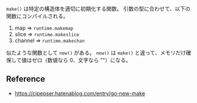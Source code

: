 `make()` は特定の構造体を適切に初期化する関数。
引数の型に合わせて、以下の関数にコンパイルされる。

1. map => `runtime.makemap`
2. slice => `runtime.makeslice`
3. channel => `runtime.makechan`

似たような関数として `new()` がある。
`new()` は `make()` と違って、メモリだけ確保して値はゼロ（数値なら 0、文字なら ""）になる。

## Reference

- https://cipepser.hatenablog.com/entry/go-new-make
